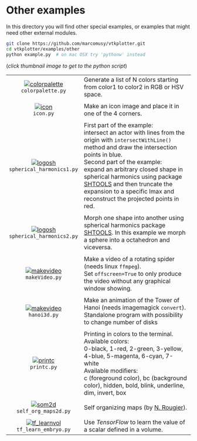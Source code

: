 # Other examples
In this directory you will find other special examples, or examples that might need other external modules.
```bash
git clone https://github.com/marcomusy/vtkplotter.git
cd vtkplotter/examples/other
python example.py  # on mac OSX try 'pythonw' instead
```
(_click thumbnail image to get to the python script_)

|    |    |
|:----------------------------------------------------------------------------------------------------------------------------------------------------------------------------------------------------------------------------------:|:-----|
| [![colorpalette](https://user-images.githubusercontent.com/32848391/50739011-2c94c200-11da-11e9-8f36-ede1b2a014a8.jpg)](https://github.com/marcomusy/vtkplotter/blob/master/examples/other/colorpalette.py)<br/> `colorpalette.py` | Generate a list of N colors starting from color1 to color2 in RGB or HSV space. |
|                                                                                                                                                                                                                                    |      |
| [![icon](https://user-images.githubusercontent.com/32848391/50739009-2bfc2b80-11da-11e9-9e2e-a5e0e987a91a.jpg)](https://github.com/marcomusy/vtkplotter/blob/master/examples/other/icon.py)<br/> `icon.py`                         | Make an icon image and place it in one of the 4 corners. |
|                                                                                                                                                                                                                                    |      |
| [![logosh](https://shtools.oca.eu/shtools/images/company_logo.png)](https://github.com/marcomusy/vtkplotter/blob/master/examples/other/spherical_harmonics1.py)<br/> `spherical_harmonics1.py`                                     |  First part of the example:<br>intersect an actor with lines from the origin with `intersectWithLine()` method and draw the intersection points in blue.<br>Second part of the example:<br>expand an arbitrary closed shape in spherical harmonics using package [SHTOOLS](https://shtools.oca.eu/shtools/) and then truncate the expansion to a specific lmax and reconstruct the projected points in red. |
|                                                                                                                                                                                                                                    |      |
| [![logosh](https://shtools.oca.eu/shtools/images/company_logo.png)](https://github.com/marcomusy/vtkplotter/blob/master/examples/other/spherical_harmonics2.py)<br/> `spherical_harmonics2.py`                                     | Morph one shape into another using spherical harmonics package [SHTOOLS](https://shtools.oca.eu/shtools/). In this example we morph a sphere into a octahedron and viceversa. |
|                                                                                                                                                                                                                                    |      |
| [![makevideo](https://user-images.githubusercontent.com/32848391/50739007-2bfc2b80-11da-11e9-97e6-620a3541a6fa.jpg)](https://github.com/marcomusy/vtkplotter/blob/master/examples/other/makeVideo.py)<br/> `makeVideo.py`          | Make a video of a rotating spider (needs linux `ffmpeg`). <br/>Set `offscreen=True` to only produce the video without any graphical window showing. |
|                                                                                                                                                                                                                                    |      |
| [![makevideo](https://upload.wikimedia.org/wikipedia/commons/c/cd/Hanoi_03.gif)](https://github.com/marcomusy/vtkplotter/blob/master/examples/other/hanoi3d.py)<br/> `hanoi3d.py`          | Make an animation of the Tower of Hanoi (needs imagemagick `convert`). <br/> Standalone program with possibility to change number of disks  |
|                                                                                                                                                                                                                                    |      |
| [![printc](https://user-images.githubusercontent.com/32848391/50739010-2bfc2b80-11da-11e9-94de-011e50a86e61.jpg)](https://github.com/marcomusy/vtkplotter/blob/master/examples/other/printc.py)<br/> `printc.py`                   | Printing in colors to the terminal.<br> Available colors: <br>0-black, 1-red, 2-green, 3-yellow, 4-blue, 5-magenta, 6-cyan, 7-white<br>Available modifiers:<br> c (foreground color), bc (background color), hidden, bold, blink, underline, dim, invert, box |
|                                                                                                                                                                                                                                    |      |
| [![som2d](https://user-images.githubusercontent.com/32848391/54557310-1ade5080-49bb-11e9-9b97-1b53a7689a9b.gif)](https://github.com/marcomusy/vtkplotter/blob/master/examples/other/self_org_maps2d.py)<br/> `self_org_maps2d.py`  | Self organizing maps (by [N. Rougier](https://github.com/rougier/ML-Recipes)). |
|                                                                                                                                                                                                                                    |      |
| [![tf_learnvol](https://user-images.githubusercontent.com/32848391/53975600-79771500-4105-11e9-8741-4661c2f035d4.jpg)](https://github.com/marcomusy/vtkplotter/blob/master/examples/other/tf_learn_embryo.py)<br/> `tf_learn_embryo.py` | Use *TensorFlow* to learn the value of a scalar defined in a volume. |

